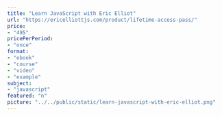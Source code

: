 ```yaml
---
title: "Learn JavaScript with Eric Elliot"
url: "https://ericelliottjs.com/product/lifetime-access-pass/"
price: 
- "495"
pricePerPeriod: 
- "once"
format: 
- "ebook"
- "course"
- "video"
- "example"
subject: 
- "javascript"
featured: "n"
picture: "../../public/static/learn-javascript-with-eric-elliot.png"
---
```

